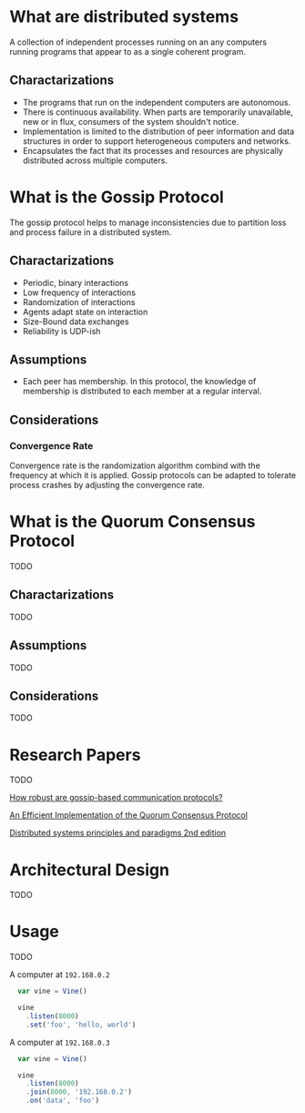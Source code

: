 
# What are distributed systems

A collection of independent processes running on an any computers running 
programs that appear to as a single coherent program.

## Charactarizations

- The programs that run on the independent computers are autonomous.
- There is continuous availability. When parts are temporarily unavailable, 
new or in flux, consumers of the system shouldn't notice.
- Implementation is limited to the distribution of peer information and data
structures in order to support heterogeneous computers and networks.
- Encapsulates the fact that its processes and resources are physically 
distributed across multiple computers.


# What is the Gossip Protocol

The gossip protocol helps to manage inconsistencies due to partition loss and 
process failure in a distributed system.

## Charactarizations

- Periodic, binary interactions
- Low frequency of interactions
- Randomization of interactions
- Agents adapt state on interaction
- Size-Bound data exchanges
- Reliability is UDP-ish

## Assumptions

- Each peer has membership. In this protocol, the knowledge of membership is 
distributed to each member at a regular interval. 

## Considerations

### Convergence Rate
Convergence rate is the randomization algorithm combind with the frequency 
at which it is applied. Gossip protocols can be adapted to tolerate process
crashes by adjusting the convergence rate.

# What is the Quorum Consensus Protocol
TODO

## Charactarizations
TODO

## Assumptions
TODO

## Considerations
TODO

# Research Papers
TODO

[How robust are gossip-based communication protocols?][0]

[An Efficient Implementation of the Quorum Consensus Protocol][1]

[Distributed systems principles and paradigms 2nd edition][2]


# Architectural Design
TODO

# Usage
TODO

A computer at `192.168.0.2`

```js
  var vine = Vine()

  vine
    .listen(8000)
    .set('foo', 'hello, world')
```

A computer at `192.168.0.3`

```js
  var vine = Vine()

  vine
    .listen(8000)
    .join(8000, '192.168.0.2')
    .on('data', 'foo')
```

[0]:http://www.cs.utexas.edu/~lorenzo/papers/p14-alvisi.pdf
[1]:http://citeseerx.ist.psu.edu/viewdoc/download;jsessionid=5A7801DAF5FBEDD7D15599DEA8AA2677?doi=10.1.1.34.9524&rep=rep1&type=pdf
[2]:http://net.pku.edu.cn/~course/cs501/2011/resource/2006-Book-distributed%20systems%20principles%20and%20paradigms%202nd%20edition.pdf
